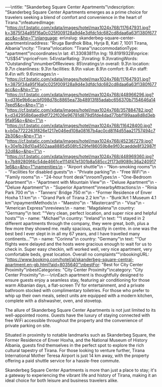---\ntitle: "Skanderbeg Square Center Apartments"\ndescription: "Skanderbeg Square Center Apartments emerges as a prime choice for travelers seeking a blend of comfort and convenience in the heart of Tirana."\nfeaturedImage: "https://cf.bstatic.com/xdata/images/hotel/max1024x768/117647931.jpg?k=3875f34a95f16a0c025f009128a9d4e3dfdc1dc682cd8daa6a63f1380f677acc&o=&hp=1"\nlanguage: en\nslug: skanderbeg-square-center-apartments\naddress: "Rruga Bardhok Biba, Hyrja B, Kati 7, 1001 Tirana, Albania"\ncity: "Tirana"\nlocation: "Tirana"\naccommodationType: "apartment"\ncoordinates:\n  lat: 41.33083811\n  lng: 19.81919328\nprice: "US$54"\npriceFrom: 54\nstarRating: 3\nrating: 9.3\nratingWords: "Outstanding"\nnumberOfReviews: 85\nratings:\n  overall: 9.3\n  location: 9.7\n  cleanliness: 9.3\n  facilities: 8.9\n  value: 8.9\n  comfort: 9.4\n  staff: 9.4\n  wifi: 9.6\nimages:\n  - "https://cf.bstatic.com/xdata/images/hotel/max1024x768/117647931.jpg?k=3875f34a95f16a0c025f009128a9d4e3dfdc1dc682cd8daa6a63f1380f677acc&o=&hp=1"\n  - "https://cf.bstatic.com/xdata/images/hotel/max1024x768/448966296.jpg?k=d316e9b6cacbf098d78c8865ea73b48913f85adabc656370b7154646a147eed5&o=&hp=1"\n  - "https://cf.bstatic.com/xdata/images/hotel/max1024x768/357884782.jpg?k=d342958b6aed9df722f026e96781d879d5fde4dad77bbf199aaa8d8d3eb9fa95&o=&hp=1"\n  - "https://cf.bstatic.com/xdata/images/hotel/max1024x768/116428400.jpg?k=b0a7722263f826e1217e046ed108a08167b4ac0cd81f4d55aa21757494c72b30&o=&hp=1"\n  - "https://cf.bstatic.com/xdata/images/hotel/max1024x768/452367279.jpg?k=30e1b28d10a4502aaa8885d508fc529fef86059b8e9f03caedde8f32987f32d8&o=&hp=1"\n  - "https://cf.bstatic.com/xdata/images/hotel/max1024x768/448969360.jpg?k=7b892809f4c54de4661ce1114f47e1301b8a585cc2f173d9089c36a2409171e6&o=&hp=1"\namenities:\n  - "Airport shuttle"\n  - "Non-smoking rooms"\n  - "Facilities for disabled guests"\n  - "Private parking"\n  - "Free WiFi"\n  - "Family rooms"\n  - "24-hour front desk"\nroomTypes:\n  - "One-Bedroom Apartment"\n  - "Apartment with Mountain View"\n  - "Deluxe Apartment"\n  - "Deluxe Apartment"\n  - "Superior Apartment"\nnearbyAttractions:\n  - "Rinia Park 700 m"\n  - "Tanners' Bridge 750 m"\n  - "Former Residence of Enver Hoxha 1.1 km"\n  - "Grand Park of Tirana 2.2 km"\n  - "Bunk'Art 1 Museum 4.1 km"\npaymentMethods:\n  - "Maestro"\n  - "Mastercard"\n  - "Visa"\n  - "American Express"\nreviews:\n  - name: "Magdalena"\n    country: "Germany"\n    text: "“Very clean, perfect location, and super nice and helpful hosts”"\n  - name: "Michael"\n    country: "Ireland"\n    text: "“I stayed in 2 different apartments through the company, they were great, both, plus a few more they showed me.
really spacious, exactly in centre.
in one was the best bed I ever slept in in all my 67 years, and I have travelled many continents...”"\n  - name: "Corinna"\n    country: "Germany"\n    text: "“Our flights were delayed and the hosts were gracious enough to wait for us to check in. Super easy checkin, wifi worked well, very nice apartment, very comfortable beds, great location. Overall no complaints”"\nbookingURL: "https://www.booking.com/hotel/al/skanderbeg-square-central-apartment.en-gb.html?aid=8035640"\nbestFor: "Best for City Center Proximity"\nbestCategories: "City Center Proximity"\ncategory: "City Center Proximity"\n---\n\nEach apartment is thoughtfully designed to ensure guests enjoy a seamless stay, featuring air conditioning for those warm Albanian days, a flat-screen TV for entertainment, and a private bathroom stocked with complimentary toiletries. For those who prefer to whip up their own meals, select units are equipped with a modern kitchen, complete with a dishwasher, oven, and stovetop.

The allure of Skanderbeg Square Center Apartments is not just limited to its well-appointed rooms. Guests have the luxury of staying connected with free WiFi accessible throughout the property and the convenience of private parking on site. 

Situated in proximity to notable landmarks such as Skanderbeg Square, the Former Residence of Enver Hoxha, and the National Museum of History Albania, guests find themselves in the perfect spot to explore the rich cultural tapestry of Tirana. For those looking to venture further, Tirana International Mother Teresa Airport is just 14 km away, with the property offering a paid shuttle service for a hassle-free commute.

Skanderbeg Square Center Apartments is more than just a place to stay; it's a gateway to experiencing the vibrant life and history of Tirana, making it an ideal choice for both leisure and business travelers alike.